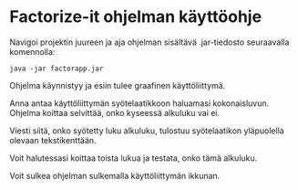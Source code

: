 # Factorize-it ohjelman käyttöohje

Navigoi projektin juureen ja aja ohjelman sisältävä .jar-tiedosto seuraavalla komennolla:

`java -jar factorapp.jar`

Ohjelma käynnistyy ja esiin tulee graafinen käyttöliittymä.

Anna antaa käyttöliittymän syötelaatikkoon haluamasi kokonaisluvun. Ohjelma koittaa selvittää,
onko kyseessä alkuluku vai ei.

Viesti siitä, onko syötetty luku alkuluku, tulostuu syötelaatikon yläpuolella olevaan
tekstikenttään.

Voit halutessasi koittaa toista lukua ja testata, onko tämä alkuluku.

Voit sulkea ohjelman sulkemalla käyttöliittymän ikkunan.
